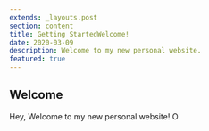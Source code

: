 ```yaml
---
extends: _layouts.post
section: content
title: Getting StartedWelcome!
date: 2020-03-09
description: Welcome to my new personal website.
featured: true
---
```


## Welcome 
Hey,
Welcome to my new personal website!
O


<!--stackedit_data:
eyJoaXN0b3J5IjpbLTczNDk2NDMyMSwxNDUxNzcyNjk1XX0=
-->
